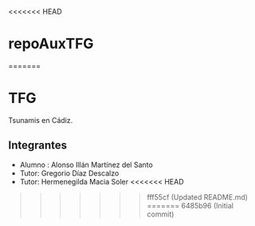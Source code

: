 <<<<<<< HEAD
# repoAuxTFG
=======
# TFG
Tsunamis en Cádiz. 

## Integrantes
-	Alumno : Alonso Illán Martínez del Santo
-	Tutor: Gregorio Díaz Descalzo
-	Tutor: Hermenegilda Macia Soler
<<<<<<< HEAD
>>>>>>> fff55cf (Updated README.md)
=======
>>>>>>> 6485b96 (Initial commit)
